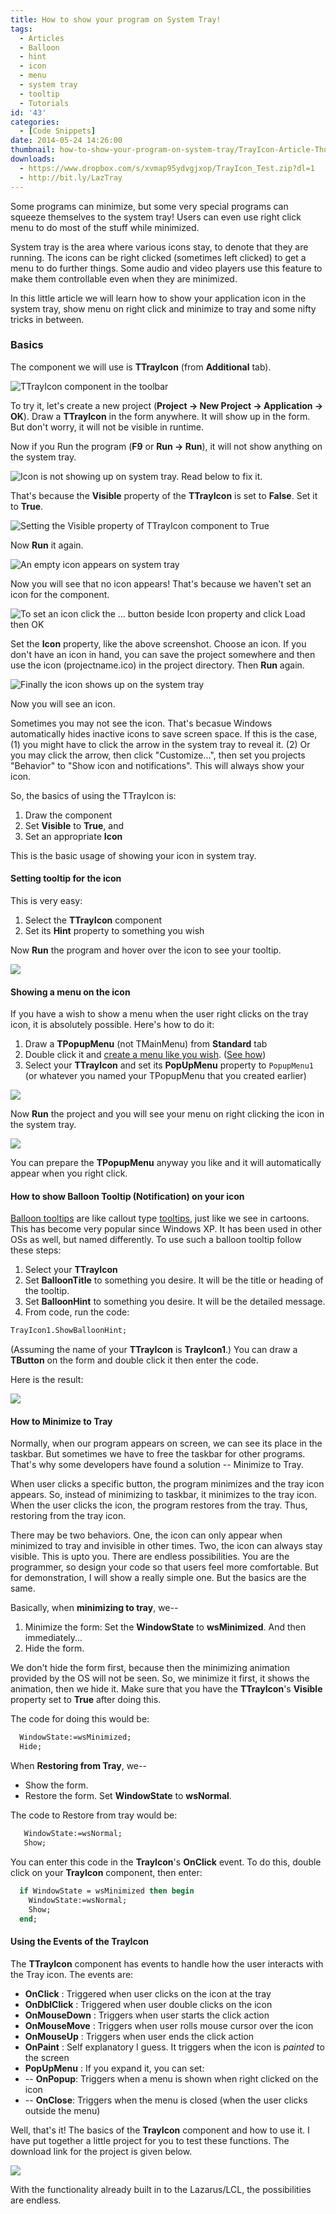 ```yaml
---
title: How to show your program on System Tray!
tags:
  - Articles
  - Balloon
  - hint
  - icon
  - menu
  - system tray
  - tooltip
  - Tutorials
id: '43'
categories:
  - [Code Snippets]
date: 2014-05-24 14:26:00
thumbnail: how-to-show-your-program-on-system-tray/TrayIcon-Article-Thumb.gif
downloads:
  - https://www.dropbox.com/s/xvmap95ydvgjxop/TrayIcon_Test.zip?dl=1
  - http://bit.ly/LazTray
---
```


Some programs can minimize, but some very special programs can squeeze themselves to the system tray! Users can even use right click menu to do most of the stuff while minimized.
<!-- more -->


System tray is the area where various icons stay, to denote that they are running. The icons can be right clicked (sometimes left clicked) to get a menu to do further things. Some audio and video players use this feature to make them controllable even when they are minimized.

In this little article we will learn how to show your application icon in the system tray, show menu on right click and minimize to tray and some nifty tricks in between.


### Basics


The component we will use is **TTrayIcon** (from **Additional** tab).


![TTrayIcon component in the toolbar](how-to-show-your-program-on-system-tray/TrayIcon-Component.gif)


To try it, let's create a new project (**Project -> New Project -> Application -> OK**). Draw a **TTrayIcon** in the form anywhere. It will show up in the form. But don't worry, it will not be visible in runtime.

Now if you Run the program (**F9** or **Run -> Run**), it will not show anything on the system tray.


![Icon is not showing up on system tray. Read below to fix it.](how-to-show-your-program-on-system-tray/system-tray-1.gif)


That's because the **Visible** property of the **TTrayIcon** is set to **False**. Set it to **True**.


![Setting the Visible property of TTrayIcon component to True](how-to-show-your-program-on-system-tray/system-tray-2.gif)


Now **Run** it again.


![An empty icon appears on system tray](how-to-show-your-program-on-system-tray/system-tray-3.gif)


Now you will see that no icon appears! That's because we haven't set an icon for the component.


![To set an icon click the ... button beside Icon property and click Load then OK](how-to-show-your-program-on-system-tray/system-tray-4.gif)


Set the **Icon** property, like the above screenshot. Choose an icon. If you don't have an icon in hand, you can save the project somewhere and then use the icon (projectname.ico) in the project directory. Then **Run** again.


![Finally the icon shows up on the system tray](how-to-show-your-program-on-system-tray/system-tray-5.gif)



Now you will see an icon.

Sometimes you may not see the icon. That's becasue Windows automatically hides inactive icons to save screen space. If this is the case,
(1) you might have to click the arrow in the system tray to reveal it.
(2) Or you may click the arrow, then click "Customize...", then set you projects "Behavior" to "Show icon and notifications". This will always show your icon.

So, the basics of using the TTrayIcon is:
1. Draw the component
2. Set **Visible** to **True**, and
3. Set an appropriate **Icon**

This is the basic usage of showing your icon in system tray.


#### Setting tooltip for the icon


This is very easy:

1. Select the **TTrayIcon** component
2. Set its **Hint** property to something you wish

Now **Run** the program and hover over the icon to see your tooltip.


![](how-to-show-your-program-on-system-tray/system-tray-8.gif)



#### Showing a menu on the icon


If you have a wish to show a menu when the user right clicks on the tray icon, it is absolutely possible. Here's how to do it:

1. Draw a **TPopupMenu** (not TMainMenu) from **Standard** tab
2. Double click it and [create a menu like you wish](http://lazplanet.blogspot.com/2013/08/3-ways-to-use-popup-menus-in-lazarus.html). ([See how](http://lazplanet.blogspot.com/2013/08/3-ways-to-use-popup-menus-in-lazarus.html))
2. Select your **TTrayIcon** and set its **PopUpMenu** property to `PopupMenu1` (or whatever you named your TPopupMenu that you created earlier)


![](how-to-show-your-program-on-system-tray/system-tray-6.gif)


Now **Run** the project and you will see your menu on right clicking the icon in the system tray.


![](how-to-show-your-program-on-system-tray/system-tray-7.gif)


You can prepare the **TPopupMenu** anyway you like and it will automatically appear when you right click.


#### How to show Balloon Tooltip (Notification) on your icon


[Balloon tooltips](http://en.wikipedia.org/wiki/Balloon_help) are like callout type [tooltips](http://en.wikipedia.org/wiki/Tooltip), just like we see in cartoons. This has become very popular since Windows XP. It has been used in other OSs as well, but named differently. To use such a balloon tooltip follow these steps:

1. Select your **TTrayIcon**
2. Set **BalloonTitle** to something you desire. It will be the title or heading of the tooltip.
3. Set **BalloonHint** to something you desire. It will be the detailed message.
4. From code, run the code:
```pascal
TrayIcon1.ShowBalloonHint;
```
(Assuming the name of your **TTrayIcon** is **TrayIcon1**.)
You can draw a **TButton** on the form and double click it then enter the code.

Here is the result:

![](how-to-show-your-program-on-system-tray/system-tray-9.gif)



#### How to Minimize to Tray

Normally, when our program appears on screen, we can see its place in the taskbar. But sometimes we have to free the taskbar for other programs. That's why some developers have found a solution -- Minimize to Tray.

When user clicks a specific button, the program minimizes and the tray icon appears. So, instead of minimizing to taskbar, it minimizes to the tray icon. When the user clicks the icon, the program restores from the tray. Thus, restoring from the tray icon.

There may be two behaviors. One, the icon can only appear when minimized to tray and invisible in other times. Two, the icon can always stay visible. This is upto you. There are endless possibilities. You are the programmer, so design your code so that users feel more comfortable. But for demonstration, I will show a really simple one. But the basics are the same.

Basically, when **minimizing to tray**, we--
1. Minimize the form: Set the **WindowState** to **wsMinimized**. And then immediately...
2. Hide the form.

We don't hide the form first, because then the minimizing animation provided by the OS will not be seen. So, we minimize it first, it shows the animation, then we hide it. Make sure that you have the **TTrayIcon**'s **Visible** property set to **True** after doing this.

The code for doing this would be:

```pascal
  WindowState:=wsMinimized;
  Hide;
```

When **Restoring from Tray**, we--
- Show the form.
- Restore the form. Set **WindowState** to **wsNormal**.

The code to Restore from tray would be:

```pascal
   WindowState:=wsNormal;
   Show;
```

You can enter this code in the **TrayIcon**'s **OnClick** event. To do this, double click on your **TrayIcon** component, then enter:

```pascal
  if WindowState = wsMinimized then begin
    WindowState:=wsNormal;
    Show;
  end;
```


#### Using the Events of the TrayIcon

The **TTrayIcon** component has events to handle how the user interacts with the Tray icon. The events are:

*   **OnClick** : Triggered when user clicks on the icon at the tray
*   **OnDblClick** : Triggered when user double clicks on the icon
*   **OnMouseDown** : Triggers when user starts the click action
*   **OnMouseMove** : Triggers when user rolls mouse cursor over the icon
*   **OnMouseUp** : Triggers when user ends the click action
*   **OnPaint** : Self explanatory I guess. It triggers when the icon is _painted_ to the screen
*   **PopUpMenu** : If you expand it, you can set:
*   \-- **OnPopup**: Triggers when a menu is shown when right clicked on the icon
*   \-- **OnClose**: Triggers when the menu is closed (when the user clicks outside the menu)


Well, that's it! The basics of the **TrayIcon** component and how to use it. I have put together a little project for you to test these functions. The download link for the project is given below.


![](how-to-show-your-program-on-system-tray/TrayIconTest-Project.gif)


With the functionality already built in to the Lazarus/LCL, the possibilities are endless.
